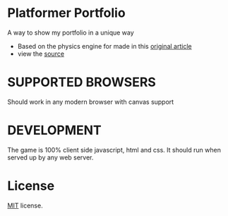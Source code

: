 Platformer Portfolio
==========================

A way to show my portfolio in a unique way

 * Based on the physics engine for made in this [original article](http://codeincomplete.com/posts/2013/5/27/tiny_platformer/)
 * view the [source](https://github.com/jakesgordon/javascript-tiny-platformer)

SUPPORTED BROWSERS
==================

Should work in any modern browser with canvas support

DEVELOPMENT
===========

The game is 100% client side javascript, html and css. It should run when served up by any web server.

License
=======

[MIT](http://en.wikipedia.org/wiki/MIT_License) license.

